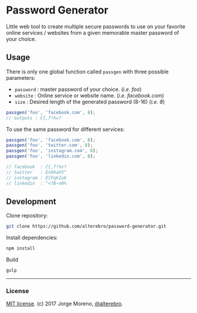 # Password Generator

Little web tool to create multiple secure passwords to use on your favorite online services / websites from a given memorable master password of your choice.

## Usage

There is only one global function called `passgen` with three possible parameters:

- `password` : master password of your choice. (_i.e. foo_)
- `website` : Online service or website name. (_i.e. facebook.com_)
- `size` : Desired length of the generated password (8-16) (_i.e. 8_)

```javascript
passgen('foo', 'facebook.com', 8);
// outputs : C{,7!hv?
```

To use the same password for different services:
```javascript
passgen('foo', 'facebook.com', 8);
passgen('foo', 'twitter.com', 8);
passgen('foo', 'instagram.com', 8);
passgen('foo', 'linkedin.com', 8);

// facebook  : C{,7!hv?
// twitter   : En9hah5^
// instagram : E{FqkIu6
// linkedin  : ^<7B~n0%
```

## Development

Clone repository:

```sh
git clone https://github.com/alterebro/password-generator.git
```

Install dependencies:

```sh
npm install
```

Build

```sh
gulp
```


---

### License

[MIT license](https://github.com/alterebro/password-generator/blob/master/LICENSE). (c) 2017 Jorge Moreno, [@alterebro](https://twitter.com/alterebro).
